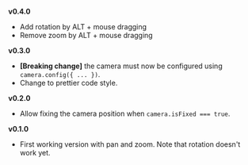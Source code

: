 **v0.4.0**

- Add rotation by ALT + mouse dragging
- Remove zoom by ALT + mouse dragging

**v0.3.0**

- **[Breaking change]** the camera must now be configured using `camera.config({ ... })`.
- Change to prettier code style.

**v0.2.0**

- Allow fixing the camera position when `camera.isFixed === true`.

**v0.1.0**

- First working version with pan and zoom. Note that rotation doesn't work yet.
